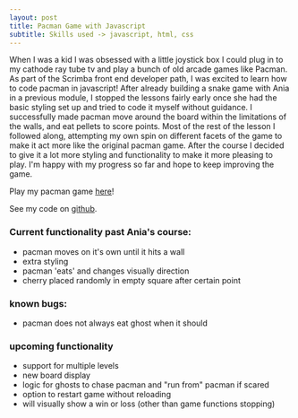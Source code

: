 ```yaml
---
layout: post
title: Pacman Game with Javascript
subtitle: Skills used -> javascript, html, css
---
```


When I was a kid I was obsessed with a little joystick box I could plug in to my cathode ray tube tv and play a bunch of old arcade games like Pacman. 
As part of the Scrimba front end developer path, I was excited to learn how to code pacman in javascript! After already building a snake game with Ania 
in a previous module, I stopped the lessons fairly early once she had the basic styling set up and tried to code it myself without guidance. 
I successfully made pacman move around the board within the limitations of the walls, and eat pellets to score points. Most of the rest of the lesson I
followed along, attempting my own spin on different facets of the game to make it act more like the original pacman game. After the course I decided to give
it a lot more styling and functionality to make it more pleasing to play. I'm happy with my progress so far and hope to keep improving the game.

Play my pacman game [here](https://claireramming.github.io/pacman/)!

See my code on [github](https://github.com/claireramming/pacman).

### Current functionality past Ania's course:
- pacman moves on it's own until it hits a wall
- extra styling
- pacman 'eats' and changes visually direction
- cherry placed randomly in empty square after certain point

### known bugs:
- pacman does not always eat ghost when it should

### upcoming functionality
- support for multiple levels
- new board display
- logic for ghosts to chase pacman and "run from" pacman if scared
- option to restart game without reloading
- will visually show a win or loss (other than game functions stopping)
